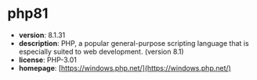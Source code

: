 # php81

- **version**: 8.1.31
- **description**: PHP, a popular general-purpose scripting language that is especially suited to web development. (version 8.1)
- **license**: PHP-3.01
- **homepage**: [https://windows.php.net/](https://windows.php.net/)

